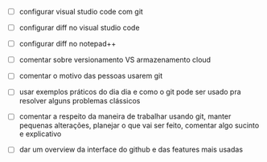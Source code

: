 * [ ] configurar visual studio code com git
* [ ] configurar diff no visual studio code
* [ ] configurar diff no notepad++
* [ ] comentar sobre versionamento VS armazenamento cloud
* [ ] comentar o motivo das pessoas usarem git
* [ ] usar exemplos práticos do dia dia e como o git pode ser usado pra resolver alguns problemas clássicos
* [ ] comentar a respeito da maneira de trabalhar usando git, manter pequenas alterações, planejar o que vai ser feito, comentar algo sucinto e explicativo
* [ ] dar um overview da interface do github e das features mais usadas

